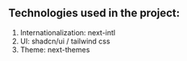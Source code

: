 ## Technologies used in the project:
1. Internationalization: next-intl
2. UI: shadcn/ui / tailwind css
3. Theme: next-themes